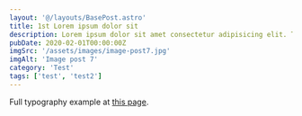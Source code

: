 ```yaml
---
layout: '@/layouts/BasePost.astro'
title: 1st Lorem ipsum dolor sit
description: Lorem ipsum dolor sit amet consectetur adipisicing elit. Tenetur vero esse non molestias eos excepturi. Lorem ipsum dolor sit amet consectetur adipisicing elit. Tenetur vero esse non molestias eos excepturi.
pubDate: 2020-02-01T00:00:00Z
imgSrc: '/assets/images/image-post7.jpg'
imgAlt: 'Image post 7'
category: 'Test'
tags: ['test', 'test2']
---
```


Full typography example at [this page](./sixth-post).
